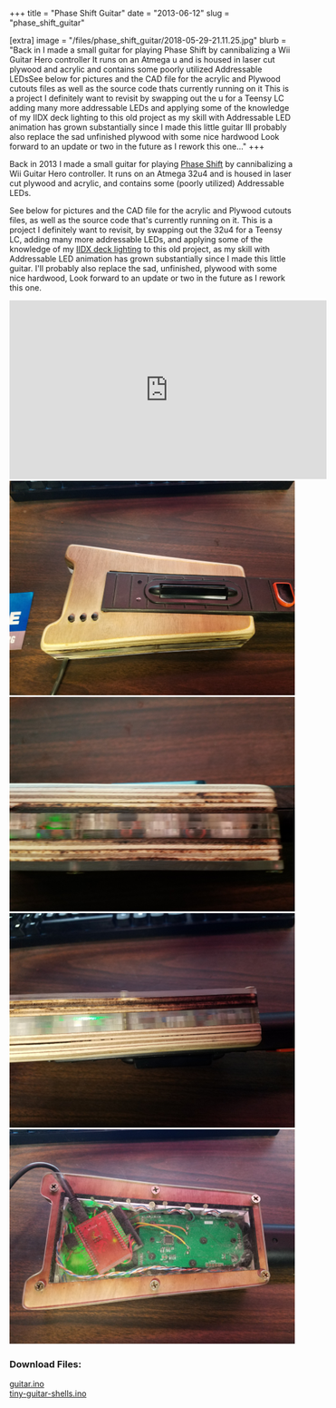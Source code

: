 +++
title = "Phase Shift Guitar"
date = "2013-06-12"
slug = "phase_shift_guitar"

[extra]
image = "/files/phase_shift_guitar/2018-05-29-21.11.25.jpg"
blurb = "Back in  I made a small guitar for playing Phase Shift by cannibalizing a Wii Guitar Hero controller It runs on an Atmega u and is housed in laser cut plywood and acrylic and contains some poorly utilized Addressable LEDsSee below for pictures and the CAD file for the acrylic and Plywood cutouts files as well as the source code thats currently running on it This is a project I definitely want to revisit by swapping out the u for a Teensy LC adding many more addressable LEDs and applying some of the knowledge of my IIDX deck lighting to this old project as my skill with Addressable LED animation has grown substantially since I made this little guitar Ill probably also replace the sad unfinished plywood with some nice hardwood Look forward to an update or two in the future as I rework this one..."
+++

Back in 2013 I made a small guitar for playing [Phase Shift](http://www.dwsk.co.uk/index_phase_shift.html) by cannibalizing a Wii Guitar Hero controller. It runs on an Atmega 32u4 and is housed in laser cut plywood and acrylic, and contains some (poorly utilized) Addressable LEDs.


See below for pictures and the CAD file for the acrylic and Plywood cutouts files, as well as the source code that's currently running on it. This is a project I definitely want to revisit, by swapping out the 32u4 for a Teensy LC, adding many more addressable LEDs, and applying some of the knowledge of my [IIDX deck lighting](/blog/iidx-deck-build-log-part-4) to this old project, as my skill with Addressable LED animation has grown substantially since I made this little guitar. I'll probably also replace the sad, unfinished, plywood with some nice hardwood, Look forward to an update or two in the future as I rework this one.


<iframe allowfullscreen="" frameborder="0" height="315" src="https://www.youtube.com/embed/JXWZUWZTGVw?rel=0" width="560"></iframe>

<div class="post-images">
<div class="post-image-holder">
<a class="image_link" target="_blank" href="/files/phase_shift_guitar/2018-05-29-21.11.28.jpg">
<img class="post-image" src="/files/phase_shift_guitar/2018-05-29-21.11.28.jpg" title="" alt=""></a>
</div>
<div class="post-image-holder">
<a class="image_link" target="_blank" href="/files/phase_shift_guitar/2018-05-29-21.11.45.jpg">
<img class="post-image" src="/files/phase_shift_guitar/2018-05-29-21.11.45.jpg" title="" alt=""></a>
</div>
<div class="post-image-holder">
<a class="image_link" target="_blank" href="/files/phase_shift_guitar/2018-05-29-21.12.02.jpg">
<img class="post-image" src="/files/phase_shift_guitar/2018-05-29-21.12.02.jpg" title="" alt=""></a>
</div>
<div class="post-image-holder">
<a class="image_link" target="_blank" href="/files/phase_shift_guitar/2018-05-29-21.11.54.jpg">
<img class="post-image" src="/files/phase_shift_guitar/2018-05-29-21.11.54.jpg" title="" alt=""></a>
</div>
</div>
<div class="post-files">
<h3>Download Files:</h3>
<div class="post-file">
<a href="/files/phase_shift_guitar/guitar.ino" target="_blank">guitar.ino</a>
</div>
<div class="post-file">
<a href="/files/phase_shift_guitar/tiny-guitar-shells.dwg" target="_blank">tiny-guitar-shells.ino</a>
</div>
</div>
